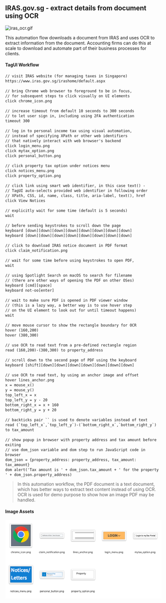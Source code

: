## IRAS.gov.sg - extract details from document using OCR

![iras_ocr.gif](https://raw.githubusercontent.com/aimakerspace/TagUI-Bricks/development/IRAS-Notice-OCR/iras_ocr.gif)

This automation flow downloads a document from IRAS and uses OCR to extract information from the document. Accounting firms can do this at scale to download and automate part of their business processes for clients.

#### TagUI Workflow

```
// visit IRAS website (for managing taxes in Singapore) 
https://www.iras.gov.sg/irashome/default.aspx

// bring Chrome web browser to foreground to be in focus,
// for subsequent steps to click visually on UI elements
click chrome_icon.png

// increase timeout from default 10 seconds to 300 seconds
// to let user sign in, including using 2FA authentication
timeout 300

// log in to personal income tax using visual automation,
// instead of specifying XPath or other web identifiers
// that natively interact with web browser's backend
click login_menu.png
click mytax_option.png
click personal_button.png

// click property tax option under notices menu
click notices_menu.png
click property_option.png

// click link using smart web identifier, in this case text() -
// TagUI auto-selects provided web identifier in following order
// XPath, CSS, id, name, class, title, aria-label, text(), href
click View Notices

// explicitly wait for some time (default is 5 seconds)
wait

// before sending keystrokes to scroll down the page
keyboard [down][down][down][down][down][down][down][down]
keyboard [down][down][down][down][down][down][down][down]

// click to download IRAS notice document in PDF format 
click claim_notification.png

// wait for some time before using keystrokes to open PDF,
wait

// using Spotlight Search on macOS to search for filename
// (there are other ways of opening the PDF on other OSes)
keyboard [cmd][space]
keyboard not-oo[enter]

// wait to make sure PDF is opened in PDF viewer window
// (this is a lazy way, a better way is to use hover step
// on the UI element to look out for until timeout happens)
wait

// move mouse cursor to show the rectangle boundary for OCR
hover (160,200)
hover (380,300)

// use OCR to read text from a pre-defined rectangle region
read (160,200)-(380,300) to property_address

// scroll down to the second page of PDF using the keyboard
keyboard [shift][down][down][down][down][down][down][down]

// use OCR to read text, by using an anchor image and offset
hover lines_anchor.png
x = mouse_x()
y = mouse_y()
top_left_x = x
top_left_y = y - 20
bottom_right_x = x + 160
bottom_right_y = y + 20

// backticks pair `` is used to denote variables instead of text
read (`top_left_x`,`top_left_y`)-(`bottom_right_x`,`bottom_right_y`) to tax_amount

// show popup in browser with property address and tax amount before exiting
// use dom_json variable and dom step to run JavaScript code in browser
dom_json = {property_address: property_address, tax_amount: tax_amount}
dom alert('Tax amount is ' + dom_json.tax_amount + ' for the property ' + dom_json.property_address)
```

>In this automation workflow, the PDF document is a text document, which has better ways to extract text content instead of using OCR. OCR is used for demo purpose to show how an image PDF may be handled.

#### Image Assets

![iras_ocr.gif](https://raw.githubusercontent.com/aimakerspace/TagUI-Bricks/development/IRAS-Notice-OCR/iras_ocr.png)
